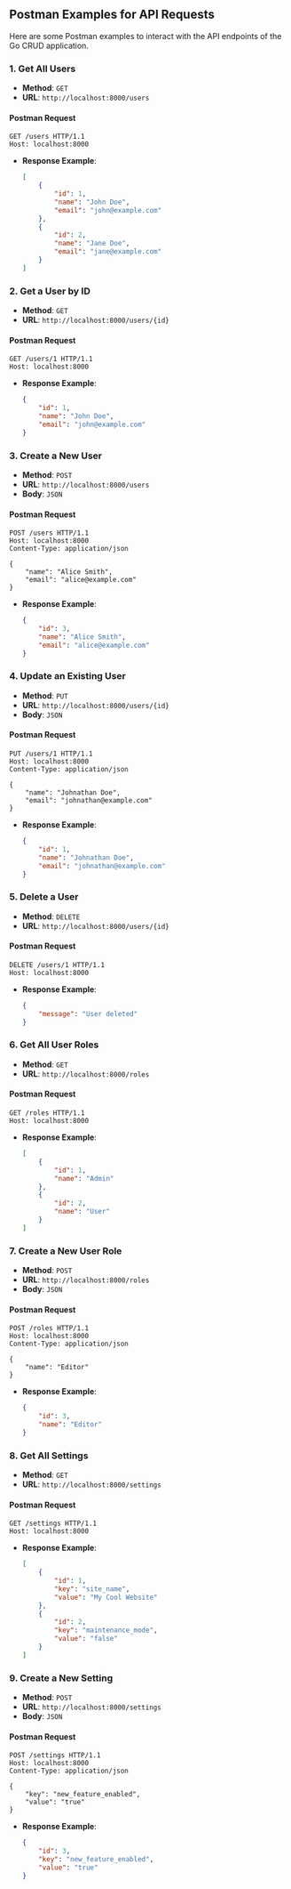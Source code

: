 ## Postman Examples for API Requests

Here are some Postman examples to interact with the API endpoints of the Go CRUD application.

### 1. Get All Users

- **Method**: `GET`
- **URL**: `http://localhost:8000/users`

#### Postman Request

```http
GET /users HTTP/1.1
Host: localhost:8000
```

- **Response Example**:
    ```json
    [
        {
            "id": 1,
            "name": "John Doe",
            "email": "john@example.com"
        },
        {
            "id": 2,
            "name": "Jane Doe",
            "email": "jane@example.com"
        }
    ]
    ```

### 2. Get a User by ID

- **Method**: `GET`
- **URL**: `http://localhost:8000/users/{id}`

#### Postman Request

```http
GET /users/1 HTTP/1.1
Host: localhost:8000
```

- **Response Example**:
    ```json
    {
        "id": 1,
        "name": "John Doe",
        "email": "john@example.com"
    }
    ```

### 3. Create a New User

- **Method**: `POST`
- **URL**: `http://localhost:8000/users`
- **Body**: `JSON`

#### Postman Request

```http
POST /users HTTP/1.1
Host: localhost:8000
Content-Type: application/json

{
    "name": "Alice Smith",
    "email": "alice@example.com"
}
```

- **Response Example**:
    ```json
    {
        "id": 3,
        "name": "Alice Smith",
        "email": "alice@example.com"
    }
    ```

### 4. Update an Existing User

- **Method**: `PUT`
- **URL**: `http://localhost:8000/users/{id}`
- **Body**: `JSON`

#### Postman Request

```http
PUT /users/1 HTTP/1.1
Host: localhost:8000
Content-Type: application/json

{
    "name": "Johnathan Doe",
    "email": "johnathan@example.com"
}
```

- **Response Example**:
    ```json
    {
        "id": 1,
        "name": "Johnathan Doe",
        "email": "johnathan@example.com"
    }
    ```

### 5. Delete a User

- **Method**: `DELETE`
- **URL**: `http://localhost:8000/users/{id}`

#### Postman Request

```http
DELETE /users/1 HTTP/1.1
Host: localhost:8000
```

- **Response Example**:
    ```json
    {
        "message": "User deleted"
    }
    ```

### 6. Get All User Roles

- **Method**: `GET`
- **URL**: `http://localhost:8000/roles`

#### Postman Request

```http
GET /roles HTTP/1.1
Host: localhost:8000
```

- **Response Example**:
    ```json
    [
        {
            "id": 1,
            "name": "Admin"
        },
        {
            "id": 2,
            "name": "User"
        }
    ]
    ```

### 7. Create a New User Role

- **Method**: `POST`
- **URL**: `http://localhost:8000/roles`
- **Body**: `JSON`

#### Postman Request

```http
POST /roles HTTP/1.1
Host: localhost:8000
Content-Type: application/json

{
    "name": "Editor"
}
```

- **Response Example**:
    ```json
    {
        "id": 3,
        "name": "Editor"
    }
    ```

### 8. Get All Settings

- **Method**: `GET`
- **URL**: `http://localhost:8000/settings`

#### Postman Request

```http
GET /settings HTTP/1.1
Host: localhost:8000
```

- **Response Example**:
    ```json
    [
        {
            "id": 1,
            "key": "site_name",
            "value": "My Cool Website"
        },
        {
            "id": 2,
            "key": "maintenance_mode",
            "value": "false"
        }
    ]
    ```

### 9. Create a New Setting

- **Method**: `POST`
- **URL**: `http://localhost:8000/settings`
- **Body**: `JSON`

#### Postman Request

```http
POST /settings HTTP/1.1
Host: localhost:8000
Content-Type: application/json

{
    "key": "new_feature_enabled",
    "value": "true"
}
```

- **Response Example**:
    ```json
    {
        "id": 3,
        "key": "new_feature_enabled",
        "value": "true"
    }
    ```

```
